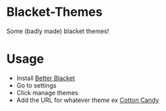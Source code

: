 # Blacket-Themes
Some (badly made) blacket themes!

# Usage
- Install [Better Blacket](github.com/dmrd1/betterblacket)
- Go to settings
- Click manage themes
- Add the URL for whatever theme ex [Cotton Candy](https://raw.githubusercontent.com/DMrD1/Blacket-Themes/refs/heads/main/Cotton%20Candy.css)
